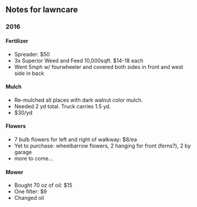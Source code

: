 ## Notes for lawncare

### 2016

#### Fertilizer

- Spreader: $50
- 3x Superior Weed and Feed 10,000sqft. $14-18 each
- Went 5mph w/ fourwheeler and covered both sides in front and west side in back

#### Mulch

- Re-mulched all places with dark walnut color mulch.
- Needed 2 yd total. Truck carries 1.5 yd.
- $30/yd

#### Flowers

- 7 bulb flowers for left and right of walkway: $8/ea
- Yet to purchase: wheelbarrow flowers, 2 hanging for front (ferns?), 2 by garage
- more to come...

#### Mower

- Bought 70 oz of oil: $15
- One filter: $9
- Changed oil

